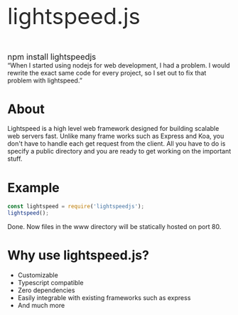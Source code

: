 <div id="mainMessage">
	<h1 class="center" style="color:rgb(43, 43, 43);font-weight:normal;font-size:50px;">lightspeed.js</h1>
	<br>
	<span class="message" style="font-size:18px;" onclick="copyToClipboard(this.innerText)">npm install lightspeedjs</span>
</div>
<span class="message center" style="max-width:50%;">“When I started using nodejs for web development, I had a problem. I would rewrite the exact same code for every project, so I set out to fix that problem with lightspeed.”</span>

# About
Lightspeed is a high level web framework designed for building scalable web servers fast. Unlike many frame works such as Express and Koa, you don't have to handle each get request from the client. All you have to do is specify a public directory and you are ready to get working on the important stuff.

# Example
```js
const lightspeed = require('lightspeedjs');
lightspeed();
```
Done. Now files in the www directory will be statically hosted on port 80.

# Why use lightspeed.js?
- Customizable
- Typescript compatible
- Zero dependencies
- Easily integrable with existing frameworks such as express
- And much more